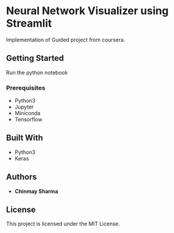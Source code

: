 # Neural Network Visualizer using Streamlit

Implementation of Guided project from coursera.

## Getting Started

Run the python notebook

### Prerequisites

* Python3
* Jupyter
* Miniconda
* Tensorflow

## Built With

* Python3
* Keras

## Authors

* **Chinmay Sharma**

## License

This project is licensed under the MIT License.
